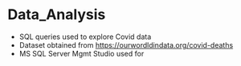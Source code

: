 # Data_Analysis

- SQL queries used to explore Covid data 
- Dataset obtained from https://ourwordldindata.org/covid-deaths
- MS SQL Server Mgmt Studio used for 
